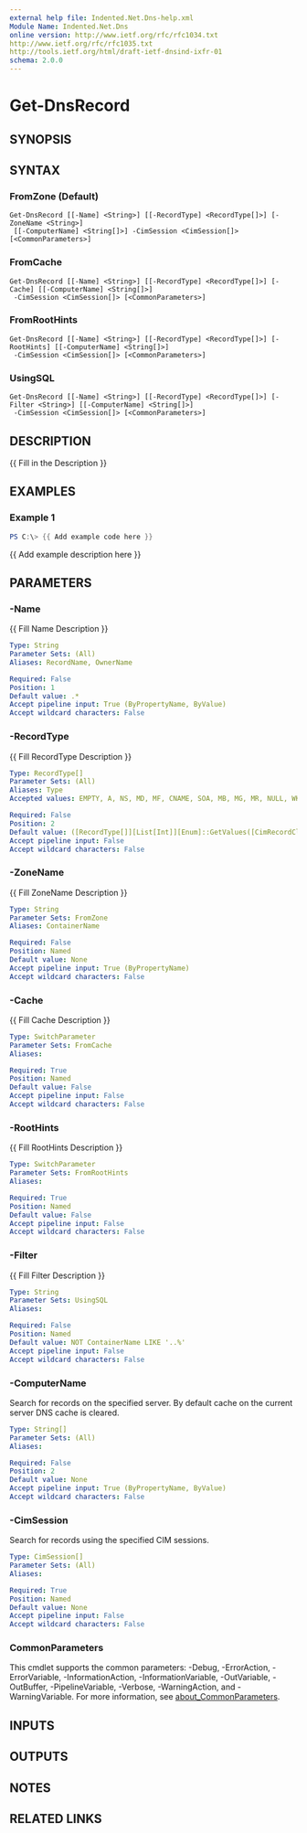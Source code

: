 ```yaml
---
external help file: Indented.Net.Dns-help.xml
Module Name: Indented.Net.Dns
online version: http://www.ietf.org/rfc/rfc1034.txt
http://www.ietf.org/rfc/rfc1035.txt
http://tools.ietf.org/html/draft-ietf-dnsind-ixfr-01
schema: 2.0.0
---
```


# Get-DnsRecord

## SYNOPSIS

## SYNTAX

### FromZone (Default)
```
Get-DnsRecord [[-Name] <String>] [[-RecordType] <RecordType[]>] [-ZoneName <String>]
 [[-ComputerName] <String[]>] -CimSession <CimSession[]> [<CommonParameters>]
```

### FromCache
```
Get-DnsRecord [[-Name] <String>] [[-RecordType] <RecordType[]>] [-Cache] [[-ComputerName] <String[]>]
 -CimSession <CimSession[]> [<CommonParameters>]
```

### FromRootHints
```
Get-DnsRecord [[-Name] <String>] [[-RecordType] <RecordType[]>] [-RootHints] [[-ComputerName] <String[]>]
 -CimSession <CimSession[]> [<CommonParameters>]
```

### UsingSQL
```
Get-DnsRecord [[-Name] <String>] [[-RecordType] <RecordType[]>] [-Filter <String>] [[-ComputerName] <String[]>]
 -CimSession <CimSession[]> [<CommonParameters>]
```

## DESCRIPTION
{{ Fill in the Description }}

## EXAMPLES

### Example 1
```powershell
PS C:\> {{ Add example code here }}
```

{{ Add example description here }}

## PARAMETERS

### -Name
{{ Fill Name Description }}

```yaml
Type: String
Parameter Sets: (All)
Aliases: RecordName, OwnerName

Required: False
Position: 1
Default value: .*
Accept pipeline input: True (ByPropertyName, ByValue)
Accept wildcard characters: False
```

### -RecordType
{{ Fill RecordType Description }}

```yaml
Type: RecordType[]
Parameter Sets: (All)
Aliases: Type
Accepted values: EMPTY, A, NS, MD, MF, CNAME, SOA, MB, MG, MR, NULL, WKS, PTR, HINFO, MINFO, MX, TXT, RP, AFSDB, X25, ISDN, RT, NSAP, NSAPPTR, SIG, KEY, PX, GPOS, AAAA, LOC, NXT, EID, NIMLOC, SRV, ATMA, NAPTR, KX, CERT, A6, DNAME, SINK, OPT, APL, DS, SSHFP, IPSECKEY, RRSIG, NSEC, DNSKEY, DHCID, NSEC3, NSEC3PARAM, HIP, NINFO, RKEY, SPF, UINFO, UID, GID, UNSPEC, TKEY, TSIG, IXFR, AXFR, MAILB, MAILA, ANY, TA, DLV, WINS, WINSR, UNKNOWN

Required: False
Position: 2
Default value: ([RecordType[]][List[Int]][Enum]::GetValues([CimRecordClass]))
Accept pipeline input: False
Accept wildcard characters: False
```

### -ZoneName
{{ Fill ZoneName Description }}

```yaml
Type: String
Parameter Sets: FromZone
Aliases: ContainerName

Required: False
Position: Named
Default value: None
Accept pipeline input: True (ByPropertyName)
Accept wildcard characters: False
```

### -Cache
{{ Fill Cache Description }}

```yaml
Type: SwitchParameter
Parameter Sets: FromCache
Aliases:

Required: True
Position: Named
Default value: False
Accept pipeline input: False
Accept wildcard characters: False
```

### -RootHints
{{ Fill RootHints Description }}

```yaml
Type: SwitchParameter
Parameter Sets: FromRootHints
Aliases:

Required: True
Position: Named
Default value: False
Accept pipeline input: False
Accept wildcard characters: False
```

### -Filter
{{ Fill Filter Description }}

```yaml
Type: String
Parameter Sets: UsingSQL
Aliases:

Required: False
Position: Named
Default value: NOT ContainerName LIKE '..%'
Accept pipeline input: False
Accept wildcard characters: False
```

### -ComputerName
Search for records on the specified server.
By default cache on the current server DNS cache is cleared.

```yaml
Type: String[]
Parameter Sets: (All)
Aliases:

Required: False
Position: 2
Default value: None
Accept pipeline input: True (ByPropertyName, ByValue)
Accept wildcard characters: False
```

### -CimSession
Search for records using the specified CIM sessions.

```yaml
Type: CimSession[]
Parameter Sets: (All)
Aliases:

Required: True
Position: Named
Default value: None
Accept pipeline input: False
Accept wildcard characters: False
```

### CommonParameters
This cmdlet supports the common parameters: -Debug, -ErrorAction, -ErrorVariable, -InformationAction, -InformationVariable, -OutVariable, -OutBuffer, -PipelineVariable, -Verbose, -WarningAction, and -WarningVariable. For more information, see [about_CommonParameters](http://go.microsoft.com/fwlink/?LinkID=113216).

## INPUTS

## OUTPUTS

## NOTES

## RELATED LINKS
